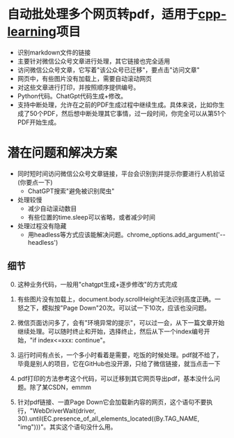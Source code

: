 # 自动批处理多个网页转pdf，适用于[cpp-learning](https://github.com/chengxumiaodaren/cpp-learning)项目
- 识别markdown文件的链接
- 主要针对微信公众号文章进行处理，其它链接也完全适用
- 访问微信公众号文章，它写着"该公众号已迁移"，要点击"访问文章"
- 网页中，有些图片没有加载上，需要自动滚动网页
- 对这些文章进行打印，并按照顺序提供编号。
- Python代码。ChatGpt代码生成+修改。
- 支持中断处理，允许在之前的PDF生成过程中继续生成。具体来说，比如你生成了50个PDF，然后想中断处理其它事情，过一段时间，你完全可以从第51个PDF开始生成。

# 潜在问题和解决方案
- 同时短时间访问微信公众号文章链接，平台会识别到并提示你要进行人机验证(你要点一下)
  - ChatGPT搜索"避免被识别爬虫"
- 处理较慢
  - 减少自动滚动数目
  - 有些位置的time.sleep可以省略，或者减少时间
- 处理过程没有隐藏
  - 用headless等方式应该能解决问题。chrome_options.add_argument('--headless')


## 细节
0. 这种业务代码，一般用"chatgpt生成+逐步修改"的方式完成

1. 有些图片没有加载上，document.body.scrollHeight无法识别高度正确。一怒之下，模拟按"Page Down"20次。可以试一下10次，应该也没问题。

2. 微信页面访问多了，会有"环境异常的提示"，可以过一会，从下一篇文章开始继续处理。可以随时终止和开始，选择终止，然后从下一个index编号开始，"if index<=xxx: continue"。

3. 运行时间有点长，一个多小时看着是需要，吃饭的时候处理。pdf就不给了，毕竟是别人的项目，它在GitHub也没开源，只给了微信链接，就当点击一下

4. pdf打印的方法参考这个代码，可以迁移到其它网页导出pdf，基本没什么问题。除了某CSDN，emmm

5. 针对pdf链接、一直Page Down它会加载新内容的网页，这个语句不要执行，"WebDriverWait(driver, 30).until(EC.presence_of_all_elements_located((By.TAG_NAME, "img")))"。其实这个语句没什么用。
